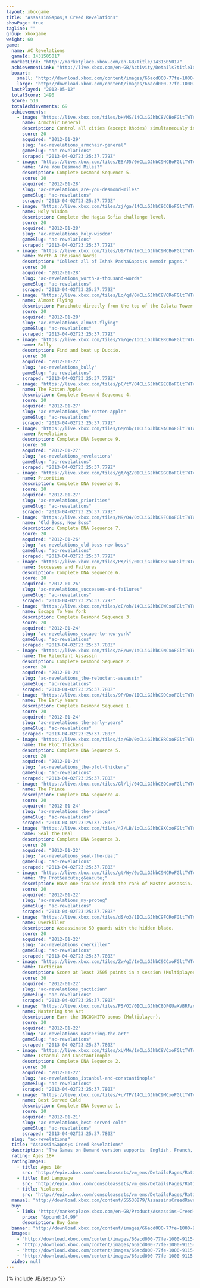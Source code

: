 ```yaml
---
layout: xboxgame
title: "Assassin&apos;s Creed Revelations"
showPage: true
tagline: ""
group: xboxgame
weight: 60
game: 
  name: AC Revelations
  gameId: 1431505017
  marketLink: "http://marketplace.xbox.com/en-GB/Title/1431505017"
  achievementLink: "http://live.xbox.com/en-GB/Activity/Details?titleId=1431505017"
  boxart: 
    small: "http://download.xbox.com/content/images/66acd000-77fe-1000-9115-d80255530879/1033/boxartsm.jpg"
    large: "http://download.xbox.com/content/images/66acd000-77fe-1000-9115-d80255530879/1033/boxartlg.jpg"
  lastPlayed: "2012-05-12"
  totalScore: 1490
  score: 510
  totalAchievements: 69
  achievements: 
    - image: "https://live.xbox.com/tiles/bH/MS/14CLiGJhbC8VCBoFGltTWTc5L2FjaC8wLzJhAAAAAOfn5-g9c3A=.jpg"
      name: Armchair General
      description: Control all cities (except Rhodes) simultaneously in the Mediterranian Defense game.
      score: 20
      acquired: "2012-01-29"
      slug: "ac-revelations_armchair-general"
      gameSlug: "ac-revelations"
      scraped: "2013-04-02T23:25:37.779Z"
    - image: "https://live.xbox.com/tiles/ES/J5/0YCLiGJhbC9HCBoFGltTWTc5L2FjaC8wLzIzAAAAAOfn5-5WIg0=.jpg"
      name: "Are You Desmond Miles?"
      description: Complete Desmond Sequence 5.
      score: 20
      acquired: "2012-01-28"
      slug: "ac-revelations_are-you-desmond-miles"
      gameSlug: "ac-revelations"
      scraped: "2013-04-02T23:25:37.779Z"
    - image: "https://live.xbox.com/tiles/zj/ga/14CLiGJhbC9CCBoFGltTWTc5L2FjaC8wLzI2AAAAAOfn5-g1ONI=.jpg"
      name: Holy Wisdom
      description: Complete the Hagia Sofia challenge level.
      score: 20
      acquired: "2012-01-28"
      slug: "ac-revelations_holy-wisdom"
      gameSlug: "ac-revelations"
      scraped: "2013-04-02T23:25:37.779Z"
    - image: "https://live.xbox.com/tiles/U9/Td/1YCLiGJhbC9MCBoFGltTWTc5L2FjaC8wLzI4AAAAAOfn5-ry1E8=.jpg"
      name: Worth A Thousand Words
      description: "Collect all of Ishak Pasha&apos;s memoir pages."
      score: 20
      acquired: "2012-01-28"
      slug: "ac-revelations_worth-a-thousand-words"
      gameSlug: "ac-revelations"
      scraped: "2013-04-02T23:25:37.779Z"
    - image: "https://live.xbox.com/tiles/Lo/qd/0YCLiGJhbC8VCRoFGltTWTc5L2FjaC8wLzNhAAAAAOfn5-6yijI=.jpg"
      name: Almost Flying
      description: Parachute directly from the top of the Galata Tower to the golden horn.
      score: 20
      acquired: "2012-01-28"
      slug: "ac-revelations_almost-flying"
      gameSlug: "ac-revelations"
      scraped: "2013-04-02T23:25:37.779Z"
    - image: "https://live.xbox.com/tiles/Ym/ge/1oCLiGJhbC8RCRoFGltTWTc5L2FjaC8wLzNlAAAAAOfn5-kxaH4=.jpg"
      name: Bully
      description: Find and beat up Duccio.
      score: 20
      acquired: "2012-01-27"
      slug: "ac-revelations_bully"
      gameSlug: "ac-revelations"
      scraped: "2013-04-02T23:25:37.779Z"
    - image: "https://live.xbox.com/tiles/pC/tY/04CLiGJhbC9ECBoFGltTWTc5L2FjaC8wLzIwAAAAAOfn5-x3K7g=.jpg"
      name: The Rotten Apple
      description: Complete Desmond Sequence 4.
      score: 20
      acquired: "2012-01-27"
      slug: "ac-revelations_the-rotten-apple"
      gameSlug: "ac-revelations"
      scraped: "2013-04-02T23:25:37.779Z"
    - image: "https://live.xbox.com/tiles/6M/nb/1ICLiGJhbC9ACBoFGltTWTc5L2FjaC8wLzI0AAAAAOfn5-v0yfQ=.jpg"
      name: Revelations
      description: Complete DNA Sequence 9.
      score: 50
      acquired: "2012-01-27"
      slug: "ac-revelations_revelations"
      gameSlug: "ac-revelations"
      scraped: "2013-04-02T23:25:37.779Z"
    - image: "https://live.xbox.com/tiles/gt/qZ/0ICLiGJhbC9GCBoFGltTWTc5L2FjaC8wLzIyAAAAAOfn5-+22p4=.jpg"
      name: Priorities
      description: Complete DNA Sequence 8.
      score: 20
      acquired: "2012-01-27"
      slug: "ac-revelations_priorities"
      gameSlug: "ac-revelations"
      scraped: "2013-04-02T23:25:37.779Z"
    - image: "https://live.xbox.com/tiles/N9/O4/0oCLiGJhbC9FCBoFGltTWTc5L2FjaC8wLzIxAAAAAOfn5-2X0ys=.jpg"
      name: "Old Boss, New Boss"
      description: Complete DNA Sequence 7.
      score: 20
      acquired: "2012-01-26"
      slug: "ac-revelations_old-boss-new-boss"
      gameSlug: "ac-revelations"
      scraped: "2013-04-02T23:25:37.779Z"
    - image: "https://live.xbox.com/tiles/PK/ii/0ICLiGJhbC8SCxoFGltTWTc5L2FjaC8wLzFmAAAAAOfn5-+NqCA=.jpg"
      name: Successes and Failures
      description: Complete DNA Sequence 6.
      score: 20
      acquired: "2012-01-26"
      slug: "ac-revelations_successes-and-failures"
      gameSlug: "ac-revelations"
      scraped: "2013-04-02T23:25:37.779Z"
    - image: "https://live.xbox.com/tiles/cE/oh/14CLiGJhbC8WCxoFGltTWTc5L2FjaC8wLzFiAAAAAOfn5-gOSmw=.jpg"
      name: Escape To New York
      description: Complete Desmond Sequence 3.
      score: 20
      acquired: "2012-01-24"
      slug: "ac-revelations_escape-to-new-york"
      gameSlug: "ac-revelations"
      scraped: "2013-04-02T23:25:37.780Z"
    - image: "https://live.xbox.com/tiles/aR/wv/1oCLiGJhbC9NCxoFGltTWTc5L2FjaC8wLzE5AAAAAOfn5-kAHHU=.jpg"
      name: The Reluctant Assassin
      description: Complete Desmond Sequence 2.
      score: 20
      acquired: "2012-01-24"
      slug: "ac-revelations_the-reluctant-assassin"
      gameSlug: "ac-revelations"
      scraped: "2013-04-02T23:25:37.780Z"
    - image: "https://live.xbox.com/tiles/9P/Do/1ICLiGJhbC9DCxoFGltTWTc5L2FjaC8wLzE3AAAAAOfn5-vH8Og=.jpg"
      name: The Early Years
      description: Complete Desmond Sequence 1.
      score: 20
      acquired: "2012-01-24"
      slug: "ac-revelations_the-early-years"
      gameSlug: "ac-revelations"
      scraped: "2013-04-02T23:25:37.780Z"
    - image: "https://live.xbox.com/tiles/ia/GD/0oCLiGJhbC8RCxoFGltTWTc5L2FjaC8wLzFlAAAAAOfn5-2soZU=.jpg"
      name: The Plot Thickens
      description: Complete DNA Sequence 5.
      score: 20
      acquired: "2012-01-24"
      slug: "ac-revelations_the-plot-thickens"
      gameSlug: "ac-revelations"
      scraped: "2013-04-02T23:25:37.780Z"
    - image: "https://live.xbox.com/tiles/Gl/lj/04CLiGJhbC8QCxoFGltTWTc5L2FjaC8wLzFkAAAAAOfn5-xMWQY=.jpg"
      name: The Prince
      description: Complete DNA Sequence 4.
      score: 20
      acquired: "2012-01-24"
      slug: "ac-revelations_the-prince"
      gameSlug: "ac-revelations"
      scraped: "2013-04-02T23:25:37.780Z"
    - image: "https://live.xbox.com/tiles/47/LB/1oCLiGJhbC8XCxoFGltTWTc5L2FjaC8wLzFjAAAAAOfn5-nusv8=.jpg"
      name: Seal the Deal
      description: Complete DNA Sequence 3.
      score: 20
      acquired: "2012-01-22"
      slug: "ac-revelations_seal-the-deal"
      gameSlug: "ac-revelations"
      scraped: "2013-04-02T23:25:37.780Z"
    - image: "https://live.xbox.com/tiles/gt/Wy/0oCLiGJhbC9NCRoFGltTWTc5L2FjaC8wLzM5AAAAAOfn5-2d1Z4=.jpg"
      name: "My Prot&eacute;g&eacute;"
      description: Have one trainee reach the rank of Master Assassin.
      score: 20
      acquired: "2012-01-22"
      slug: "ac-revelations_my-proteg"
      gameSlug: "ac-revelations"
      scraped: "2013-04-02T23:25:37.780Z"
    - image: "https://live.xbox.com/tiles/dS/o3/1ICLiGJhbC9FCRoFGltTWTc5L2FjaC8wLzMxAAAAAOfn5-sYKmk=.jpg"
      name: Overkiller
      description: Assassinate 50 guards with the hidden blade.
      score: 20
      acquired: "2012-01-22"
      slug: "ac-revelations_overkiller"
      gameSlug: "ac-revelations"
      scraped: "2013-04-02T23:25:37.780Z"
    - image: "https://live.xbox.com/tiles/Zw/gI/1YCLiGJhbC9CCxoFGltTWTc5L2FjaC8wLzE2AAAAAOfn5-onCHs=.jpg"
      name: Tactician
      description: Score at least 2505 points in a session (Multiplayer).
      score: 30
      acquired: "2012-01-22"
      slug: "ac-revelations_tactician"
      gameSlug: "ac-revelations"
      scraped: "2013-04-02T23:25:37.780Z"
    - image: "https://live.xbox.com/tiles/PS/OI/0ICLiGJhbC8QFQUaXVBRFzc5L2FjaC8wL2QAAAAA5+fn-6cjJg==.jpg"
      name: Mastering the Art
      description: Earn the INCOGNITO bonus (Multiplayer).
      score: 30
      acquired: "2012-01-22"
      slug: "ac-revelations_mastering-the-art"
      gameSlug: "ac-revelations"
      scraped: "2013-04-02T23:25:37.780Z"
    - image: "https://live.xbox.com/tiles/xU/MA/1YCLiGJhbC8VCxoFGltTWTc5L2FjaC8wLzFhAAAAAOfn5-ovQ9k=.jpg"
      name: Istanbul and Constantinople
      description: Complete DNA Sequence 2.
      score: 20
      acquired: "2012-01-22"
      slug: "ac-revelations_istanbul-and-constantinople"
      gameSlug: "ac-revelations"
      scraped: "2013-04-02T23:25:37.780Z"
    - image: "https://live.xbox.com/tiles/+u/TP/14CLiGJhbC9MCxoFGltTWTc5L2FjaC8wLzE4AAAAAOfn5-jg5OY=.jpg"
      name: Best Served Cold
      description: Complete DNA Sequence 1.
      score: 20
      acquired: "2012-01-21"
      slug: "ac-revelations_best-served-cold"
      gameSlug: "ac-revelations"
      scraped: "2013-04-02T23:25:37.780Z"
  slug: "ac-revelations"
  title: "Assassin&apos;s Creed Revelations"
  description: "The Games on Demand version supports  English, French, Italian, German, Spanish.  When a man&rsquo;s battles have been won and his enemies destroyed, what then? Where does he find purpose and meaning? To find answers to these questions, Ezio Auditore will travel east in search of the lost library of the Assassins.  In Assassin&rsquo;s Creed&reg; Revelations, master assassin Ezio Auditore walks in the footsteps of the legendary mentor Altair, on a journey of discovery and revelation. It is a perilous path &ndash; one that will take Ezio to Constantinople, the heart of the Ottoman Empire, where a growing army of Templars threatens to destabilize the region.  In addition to Ezio&rsquo;s award-winning story, a refined and expanded online multiplayer experience returns with more modes, more maps and more characters, allowing you to test your assassin skills against others from around the world."
  rating: Ages 18+
  ratingImages: 
    - title: Ages 18+
      src: "http://epix.xbox.com/consoleassets/vm_ems/DetailsPages/RatingSystemID/14/default/Values/14005.png"
    - title: Bad Language
      src: "http://epix.xbox.com/consoleassets/vm_ems/DetailsPages/RatingSystemID/14/default/Descriptors/14000.png"
    - title: Violence
      src: "http://epix.xbox.com/consoleassets/vm_ems/DetailsPages/RatingSystemID/14/default/Descriptors/14005.png"
  manual: "http://download.xbox.com/content/55530879/AssassinsCreedRevelations_Manual_EN_Revised.pdf"
  buy: 
    - link: "http://marketplace.xbox.com/en-GB/Product/Assassins-Creed-Revelations/66acd000-77fe-1000-9115-d80255530879?nosplash=1&amp;purchase=1&amp;DownloadType=Game"
      price: "&pound;14.99"
      description: Buy Game
  banner: "http://download.xbox.com/content/images/66acd000-77fe-1000-9115-d80255530879/1033/banner.png"
  images: 
    - "http://download.xbox.com/content/images/66acd000-77fe-1000-9115-d80255530879/1033/screenlg1.jpg"
    - "http://download.xbox.com/content/images/66acd000-77fe-1000-9115-d80255530879/1033/screenlg2.jpg"
    - "http://download.xbox.com/content/images/66acd000-77fe-1000-9115-d80255530879/1033/screenlg3.jpg"
    - "http://download.xbox.com/content/images/66acd000-77fe-1000-9115-d80255530879/1033/screenlg4.jpg"
  video: null
---
```

{% include JB/setup %}
